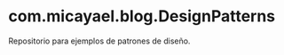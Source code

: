 com.micayael.blog.DesignPatterns
================================

Repositorio para ejemplos de patrones de diseño.
